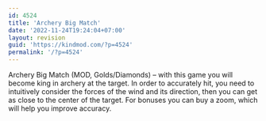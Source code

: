 ```yaml
---
id: 4524
title: 'Archery Big Match'
date: '2022-11-24T19:24:04+07:00'
layout: revision
guid: 'https://kindmod.com/?p=4524'
permalink: '/?p=4524'
---
```


Archery Big Match (MOD, Golds/Diamonds) – with this game you will become king in archery at the target. In order to accurately hit, you need to intuitively consider the forces of the wind and its direction, then you can get as close to the center of the target. For bonuses you can buy a zoom, which will help you improve accuracy.